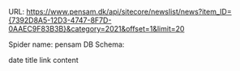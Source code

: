 URL: https://www.pensam.dk/api/sitecore/newslist/news?item_ID={7392D8A5-12D3-4747-8F7D-0AAEC9F83B3B}&category=2021&offset=1&limit=20

Spider name: pensam
DB Schema:

date
title
link
content
